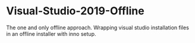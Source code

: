 # Visual-Studio-2019-Offline
The one and only offline approach. Wrapping visual studio installation files in an offline installer with inno setup.
